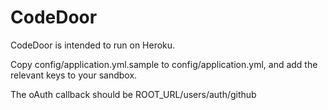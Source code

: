 CodeDoor
========

CodeDoor is intended to run on Heroku.

Copy config/application.yml.sample to config/application.yml, and add the relevant keys to your sandbox.

The oAuth callback should be ROOT_URL/users/auth/github
